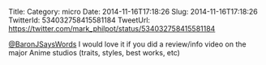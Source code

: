 Title: 
Category: micro
Date: 2014-11-16T17:18:26
Slug: 2014-11-16T17:18:26
TwitterId: 534032758415581184
TweetUrl: https://twitter.com/mark_philpot/status/534032758415581184

[@BaronJSaysWords](https://twitter.com/BaronJSaysWords) I would love it if you did a review/info video on the major Anime studios (traits, styles, best works, etc)